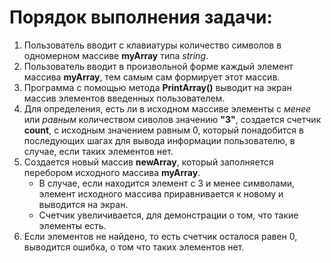 # Порядок выполнения задачи:
1. Пользователь вводит с клавиатуры количество символов в одномерном массиве **myArray** типа *string*.
2. Пользователь вводит в произвольной форме каждый элемент массива **myArray**, тем самым сам формирует этот массив.
3. Программа с помощью метода **PrintArray()** выводит на экран массив элементов введенных пользователем.
4. Для определения, есть ли в исходном массиве элементы с *менее* или *равным* количеством сиволов значению **"3"**, создается счетчик **count**, c исходным значением равным 0, который понадобится в последующих шагах для вывода информации пользователю, в случае, если таких элементов нет. 
5. Создается новый массив **newArray**, который заполняется перебором исходного массива **myArray**.
   + В случае, если находится элемент с 3 и менее символами, элемент исходного массива приравнивается к новому и выводится на экран.
   + Счетчик увеличивается, для демонстрации о том, что такие элементы есть.
6. Если элементов не найдено, то есть счетчик осталося равен 0, выводится ошибка, о том что таких элементов нет.